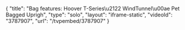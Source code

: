 {
    "title": "Bag features: Hoover T-Series\u2122 WindTunnel\u00ae Pet Bagged Uprigh",
    "type": "solo",
    "layout": "iframe-static",
    "videoId": "3787907",
    "url": "\/tvpembed\/3787907"
}